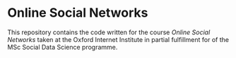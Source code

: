 # Online Social Networks


This repository contains the code written for the course _Online Social Networks_ taken at the Oxford Internet Institute in partial fulfillment for of the MSc Social Data Science programme.


